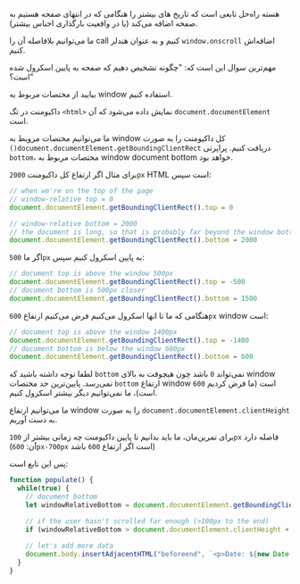 هسته راه‌حل تابعی است که تاریخ های بیشتر را  هنگامی که در انتهای صفحه هستیم به صفحه اضافه می‌کند (یا در واقعیت بارگذاری اجناس بیشتر).

ما می‌توانیم بلافاصله آن را call کنیم و به عنوان هندلر `window.onscroll` اضافه‌اش کنیم.

مهم‌ترین سوال این است که: "چگونه تشخیص دهیم که صفحه به پایین اسکرول شده است؟"

بیایید از مختصات مربوط به window استفاده کنیم.

داکیومنت در تگ `<html>` نمایش داده می‌شود که آن `document.documentElement` است.

ما می‌توانیم مختصات مروبط به window کل داکیومنت را به صورت `()document.documentElement.getBoundingClientRect` دریافت کنیم. پراپرتی `bottom`، مختصات مربوط به window document bottom خواهد بود.

برای مثال اگر ارتفاع کل داکیومنت `2000px` HTML است سپس:

```js
// when we're on the top of the page
// window-relative top = 0
document.documentElement.getBoundingClientRect().top = 0

// window-relative bottom = 2000
// the document is long, so that is probably far beyond the window bottom
document.documentElement.getBoundingClientRect().bottom = 2000
```

اگر ما `500px` به پایین اسکرول کنیم سپس:

```js
// document top is above the window 500px
document.documentElement.getBoundingClientRect().top = -500
// document bottom is 500px closer
document.documentElement.getBoundingClientRect().bottom = 1500
```

هنگامی که ما تا انها اسکرول می‌کنیم فرض می‌کنیم ارتفاع `600px` window است:

```js
// document top is above the window 1400px
document.documentElement.getBoundingClientRect().top = -1400
// document bottom is below the window 600px
document.documentElement.getBoundingClientRect().bottom = 600
```

لطفا توجه داشته باشید که `bottom` نمی‌تواند `0` باشد چون هیچوقت به بالای window نمی‌رسد. پایین‌ترین حد مختصات `bottom` ارتفاع window است (ما فرض کردیم `600` است)، ما نمی‌توانیم دیگر بیشتر اسکرول کنیم.

ما می‌توانیم ارتفاع window را به صورت `document.documentElement.clientHeight` به دست آوریم.

برای تمرین‌مان، ما باید بدانیم تا پایین داکیومنت چه زمانی بیشتر از `100px` فاصله دارد (آن: `600px-700px` است اگر ارتفاع `600` باشد)

پس این تابع است:

```js
function populate() {
  while(true) {
    // document bottom
    let windowRelativeBottom = document.documentElement.getBoundingClientRect().bottom;

    // if the user hasn't scrolled far enough (>100px to the end)
    if (windowRelativeBottom > document.documentElement.clientHeight + 100) break;
    
    // let's add more data
    document.body.insertAdjacentHTML("beforeend", `<p>Date: ${new Date()}</p>`);
  }
}
```
